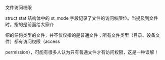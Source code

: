 文件访问权限

struct stat 结构体中的 st\_mode 字段记录了文件的访问权限位。当提及到文件时，指的是前面给大家介

绍的任何类型的文件，并不仅仅指的是普通文件；所有文件类型（目录、设备文件）都有访问权限（access

permission），可能有很多人认为只有普通文件才有访问权限，这是一种误解！
